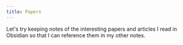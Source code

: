 ```yaml
---
title: Papers
---
```

Let's try keeping notes of the interesting papers and articles I read in Obsidian so that I can reference them in my other notes.